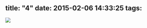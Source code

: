 title: "4"
date: 2015-02-06 14:33:25
tags:
---

![](https://dl.dropbox.com/u/4291520/monograms/2015--4.svg)
